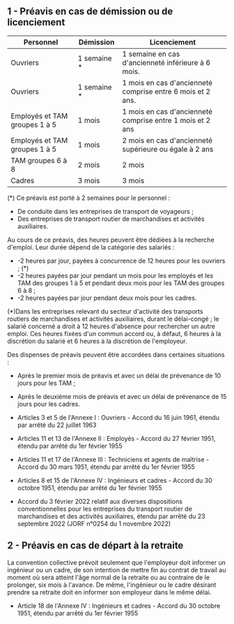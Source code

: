 ## 1 - Préavis en cas de démission ou de licenciement

| Personnel                      | Démission   | Licenciement                                               |
|--------------------------------|-------------|------------------------------------------------------------|
| Ouvriers                       | 1 semaine * | 1 semaine en cas d'ancienneté inférieure à 6 mois.         |
| Ouvriers                       | 1 semaine * | 1 mois en cas d'ancienneté comprise entre 6 mois et 2 ans. | 
| Employés et TAM  groupes 1 à 5 | 1 mois      | 1 mois en cas d'ancienneté comprise entre 1 mois et 2 ans  |
| Employés et TAM  groupes 1 à 5 | 1 mois      | 2 mois en cas d'ancienneté supérieure ou égale à 2 ans     |
| TAM groupes 6 à 8              | 2 mois      | 2 mois                                                     |
| Cadres                         | 3 mois      | 3 mois                                                     |

(*) Ce préavis est porté à 2 semaines pour le personnel :
- De conduite dans les entreprises de transport de voyageurs ;
- Des  entreprises  de  transport  routier  de  marchandises  et activités auxiliaires.

Au cours de ce préavis, des heures peuvent être dédiées à la recherche  d'emploi.  Leur  durée  dépend  de  la  catégorie  des salariés :

- -2 heures par jour, payées à concurrence de 12 heures pour les ouvriers ; (*)
- -2  heures  payées  par  jour  pendant  un  mois  pour  les employés et les TAM des groupes 1 à 5 et pendant deux mois pour les TAM des groupes 6 à 8 ;
- -2 heures payées par jour pendant deux mois pour les cadres.

(*)Dans les entreprises relevant du secteur d'activité des transports routiers de marchandises et activités auxiliaires, durant le délai-congé ; le salarié concerné a droit à 12 heures d'absence pour rechercher un autre emploi. Ces heures fixées d'un commun accord ou, à défaut, 6 heures à la discrétion du salarié et 6 heures à la discrétion de l'employeur.

Des dispenses de préavis peuvent être accordées dans certaines situations :

- Après  le  premier  mois  de  préavis  et  avec  un  délai  de prévenance de 10 jours pour les TAM ;
- Après le deuxième mois de préavis et avec un délai de prévenance de 15 jours pour les cadres.

- Articles 3 et 5 de l'Annexe I : Ouvriers - Accord du 16 juin 1961, étendu par arrêté du 22 juillet 1963
- Articles 11 et 13 de l'Annexe II : Employés - Accord du 27 février 1951, étendu par arrêté du 1er février 1955
- Articles  11  et  17  de  l'Annexe  III :  Techniciens  et  agents  de maîtrise  - Accord  du  30  mars  1951,  étendu  par  arrêté  du  1er février 1955
- Articles 8 et 15 de l'Annexe IV : Ingénieurs et cadres - Accord du 30 octobre 1951, étendu par arrêté du 1er février 1955
- Accord  du  3  février  2022  relatif  aux  diverses  dispositions conventionnelles  pour  les  entreprises  du  transport  routier  de marchandises et des activités auxiliaires, étendu par arrêté du 23 septembre 2022 (JORF n°0254 du 1 novembre 2022)

## 2 - Préavis en cas de départ à la retraite

La convention collective prévoit seulement que l'employeur doit informer un ingénieur ou un cadre, de son intention de mettre fin au contrat de travail au moment où sera atteint l'âge normal de la retraite ou au contraire de le prolonger, six mois à l'avance. De même, l'ingénieur ou le cadre désirant prendre sa retraite doit en informer son employeur dans le même délai.

- Article 18 de l'Annexe IV : Ingénieurs et cadres - Accord du 30 octobre 1951, étendu par arrêté du 1er février 1955